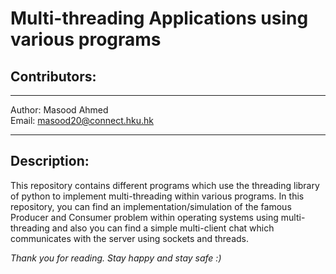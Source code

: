 # Multi-threading Applications using various programs

## Contributors:
---
Author: Masood Ahmed <br>
Email: masood20@connect.hku.hk<br>

---

## Description:
This repository contains different programs which use the threading library of python to implement multi-threading within various programs. In this repository, you can find an implementation/simulation of the famous Producer and Consumer problem within operating systems using multi-threading and also you can find a simple multi-client chat which communicates with the server using sockets and threads.

*Thank you for reading. Stay happy and stay safe :)*